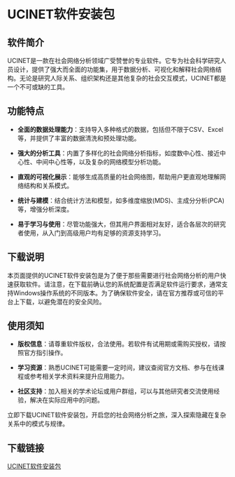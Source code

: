 # UCINET软件安装包

## 软件简介

UCINET是一款在社会网络分析领域广受赞誉的专业软件。它专为社会科学研究人员设计，提供了强大而全面的功能集，用于数据分析、可视化和解释社会网络结构。无论是研究人际关系、组织架构还是其他复杂的社会交互模式，UCINET都是一个不可或缺的工具。

## 功能特点

- **全面的数据处理能力**：支持导入多种格式的数据，包括但不限于CSV、Excel等，并提供了丰富的数据清洗和预处理功能。
  
- **强大的分析工具**：内置了多样化的社会网络分析指标，如度数中心性、接近中心性、中间中心性等，以及复杂的网络模型分析功能。
  
- **直观的可视化展示**：能够生成高质量的社会网络图，帮助用户更直观地理解网络结构和关系模式。
  
- **统计与建模**：结合统计方法和模型，如多维度缩放(MDS)、主成分分析(PCA)等，增强分析深度。
  
- **易于学习与使用**：尽管功能强大，但其用户界面相对友好，适合各层次的研究者使用，从入门到高级用户均有足够的资源支持学习。

## 下载说明

本页面提供的UCINET软件安装包是为了便于那些需要进行社会网络分析的用户快速获取软件。请注意，在下载前确认您的系统配置是否满足软件运行要求，通常支持Windows操作系统的不同版本。为了确保软件安全，请在官方推荐或可信的平台上下载，以避免潜在的安全风险。

## 使用须知

- **版权信息**：请尊重软件版权，合法使用。若软件有试用期或需购买授权，请按照官方指引操作。
  
- **学习资源**：熟悉UCINET可能需要一定时间，建议查阅官方文档、参与在线课程或参考相关学术资料来提升应用能力。
  
- **社区支持**：加入相关的学术论坛或用户群组，可以与其他研究者交流使用经验，解决在实际应用中的问题。

立即下载UCINET软件安装包，开启您的社会网络分析之旅，深入探索隐藏在复杂关系中的模式与规律。

## 下载链接

[UCINET软件安装包](https://pan.quark.cn/s/caa892c29ce5)